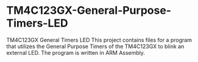 # TM4C123GX-General-Purpose-Timers-LED
TM4C123GX General Timers LED
This project contains files for a program that utilizes the General Purpose Timers of the TM4C123GX to blink an external LED. The program is written in ARM Assembly. 
